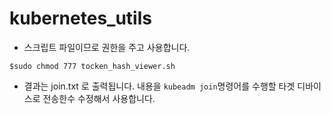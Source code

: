 # kubernetes_utils

* 스크립트 파일이므로 권한을 주고 사용합니다.
```
$sudo chmod 777 tocken_hash_viewer.sh
```

* 결과는 join.txt 로 출력됩니다. 내용을 `kubeadm join`명령어를 수행할 타겟 디바이스로 전송한수 수정해서 사용합니다.
